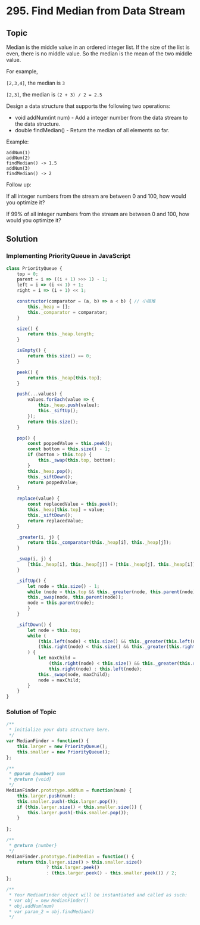 # 295. Find Median from Data Stream

## Topic

Median is the middle value in an ordered integer list. If the size of the list is even, there is no middle value. So the median is the mean of the two middle value.

For example,

`[2,3,4]`, the median is `3`

`[2,3]`, the median is `(2 + 3) / 2 = 2.5`

Design a data structure that supports the following two operations:

* void addNum(int num) - Add a integer number from the data stream to the data structure.
* double findMedian() - Return the median of all elements so far.
 

Example:

```
addNum(1)
addNum(2)
findMedian() -> 1.5
addNum(3) 
findMedian() -> 2
```

Follow up:

If all integer numbers from the stream are between 0 and 100, how would you optimize it?

If 99% of all integer numbers from the stream are between 0 and 100, how would you optimize it?

## Solution

### Implementing PriorityQueue in JavaScript

```js
class PriorityQueue {
    top = 0;
    parent = i => ((i + 1) >>> 1) - 1;
    left = i => (i << 1) + 1;
    right = i => (i + 1) << 1;

    constructor(comparator = (a, b) => a < b) { // 小根堆
        this._heap = [];
        this._comparator = comparator;
    }

    size() {
        return this._heap.length;
    }

    isEmpty() {
        return this.size() == 0;
    }

    peek() {
        return this._heap[this.top];
    }

    push(...values) {
        values.forEach(value => {
            this._heap.push(value);
            this._siftUp();
        });
        return this.size();
    }

    pop() {
        const poppedValue = this.peek();
        const bottom = this.size() - 1;
        if (bottom > this.top) {
            this._swap(this.top, bottom);
        }
        this._heap.pop();
        this._siftDown();
        return poppedValue;
    }

    replace(value) {
        const replacedValue = this.peek();
        this._heap[this.top] = value;
        this._siftDown();
        return replacedValue;
    }

    _greater(i, j) {
        return this._comparator(this._heap[i], this._heap[j]);
    }

    _swap(i, j) {
        [this._heap[i], this._heap[j]] = [this._heap[j], this._heap[i]];
    }

    _siftUp() {
        let node = this.size() - 1;
        while (node > this.top && this._greater(node, this.parent(node))) {
        this._swap(node, this.parent(node));
        node = this.parent(node);
        }
    }

    _siftDown() {
        let node = this.top;
        while (
            (this.left(node) < this.size() && this._greater(this.left(node), node)) ||
            (this.right(node) < this.size() && this._greater(this.right(node), node))
        ) {
            let maxChild = 
                (this.right(node) < this.size() && this._greater(this.right(node), this.left(node))) ?
                this.right(node) : this.left(node);
            this._swap(node, maxChild);
            node = maxChild;
        }
    }
}
```

### Solution of Topic

```js
/**
 * initialize your data structure here.
 */
var MedianFinder = function() {
    this.larger = new PriorityQueue();
    this.smaller = new PriorityQueue();
};

/** 
 * @param {number} num
 * @return {void}
 */
MedianFinder.prototype.addNum = function(num) {
    this.larger.push(num);
    this.smaller.push(-this.larger.pop());
    if (this.larger.size() < this.smaller.size()) {
        this.larger.push(-this.smaller.pop());
    }
    
};

/**
 * @return {number}
 */
MedianFinder.prototype.findMedian = function() {
    return this.larger.size() > this.smaller.size()
               ? this.larger.peek()
               : (this.larger.peek() - this.smaller.peek()) / 2;
};

/** 
 * Your MedianFinder object will be instantiated and called as such:
 * var obj = new MedianFinder()
 * obj.addNum(num)
 * var param_2 = obj.findMedian()
 */

```
